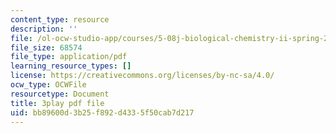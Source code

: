 ```yaml
---
content_type: resource
description: ''
file: /ol-ocw-studio-app/courses/5-08j-biological-chemistry-ii-spring-2016/bb89600d3b25f892d4335f50cab7d217_6QK1PUjCkDY.pdf
file_size: 68574
file_type: application/pdf
learning_resource_types: []
license: https://creativecommons.org/licenses/by-nc-sa/4.0/
ocw_type: OCWFile
resourcetype: Document
title: 3play pdf file
uid: bb89600d-3b25-f892-d433-5f50cab7d217
---
```

